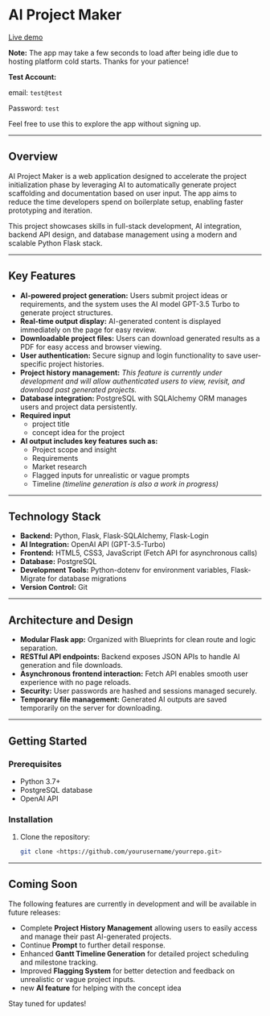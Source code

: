 # AI Project Maker

[Live demo](https://projectmakerai.onrender.com/)

**Note:** The app may take a few seconds to load after being idle due to hosting platform cold starts. Thanks for your patience!

**Test Account:**

email: `test@test`

Password: `test`

Feel free to use this to explore the app without signing up.

---

## Overview

AI Project Maker is a web application designed to accelerate the project initialization phase by leveraging AI to automatically generate project scaffolding and documentation based on user input. The app aims to reduce the time developers spend on boilerplate setup, enabling faster prototyping and iteration.

This project showcases skills in full-stack development, AI integration, backend API design, and database management using a modern and scalable Python Flask stack.

---

## Key Features

- **AI-powered project generation:** Users submit project ideas or requirements, and the system uses the AI model GPT-3.5 Turbo to generate project structures.
- **Real-time output display:** AI-generated content is displayed immediately on the page for easy review.
- **Downloadable project files:** Users can download generated results as a PDF for easy access and browser viewing.
- **User authentication:** Secure signup and login functionality to save user-specific project histories.
- **Project history management:** *This feature is currently under development and will allow authenticated users to view, revisit, and download past generated projects.*
- **Database integration:** PostgreSQL with SQLAlchemy ORM manages users and project data persistently.
- **Required input**
  - project title
  - concept idea for the project 
- **AI output includes key features such as:**
  - Project scope and insight 
  - Requirements
  - Market research
  - Flagged inputs for unrealistic or vague prompts
  - Timeline *(timeline generation is also a work in progress)*

---

## Technology Stack

- **Backend:** Python, Flask, Flask-SQLAlchemy, Flask-Login
- **AI Integration:** OpenAI API (GPT-3.5-Turbo)
- **Frontend:** HTML5, CSS3, JavaScript (Fetch API for asynchronous calls)
- **Database:** PostgreSQL
- **Development Tools:** Python-dotenv for environment variables, Flask-Migrate for database migrations
- **Version Control:** Git

---

## Architecture and Design

- **Modular Flask app:** Organized with Blueprints for clean route and logic separation.
- **RESTful API endpoints:** Backend exposes JSON APIs to handle AI generation and file downloads.
- **Asynchronous frontend interaction:** Fetch API enables smooth user experience with no page reloads.
- **Security:** User passwords are hashed and sessions managed securely.
- **Temporary file management:** Generated AI outputs are saved temporarily on the server for downloading.

---

## Getting Started

### Prerequisites

- Python 3.7+
- PostgreSQL database
- OpenAI API

### Installation

1. Clone the repository:
    
    ```bash
    git clone <https://github.com/yourusername/yourrepo.git>
    ```

---

## Coming Soon

The following features are currently in development and will be available in future releases:

- Complete **Project History Management** allowing users to easily access and manage their past AI-generated projects.
- Continue **Prompt** to further detail response.
- Enhanced **Gantt Timeline Generation** for detailed project scheduling and milestone tracking.
- Improved **Flagging System** for better detection and feedback on unrealistic or vague project inputs.
- new **AI feature** for helping with the concept idea 

Stay tuned for updates!
